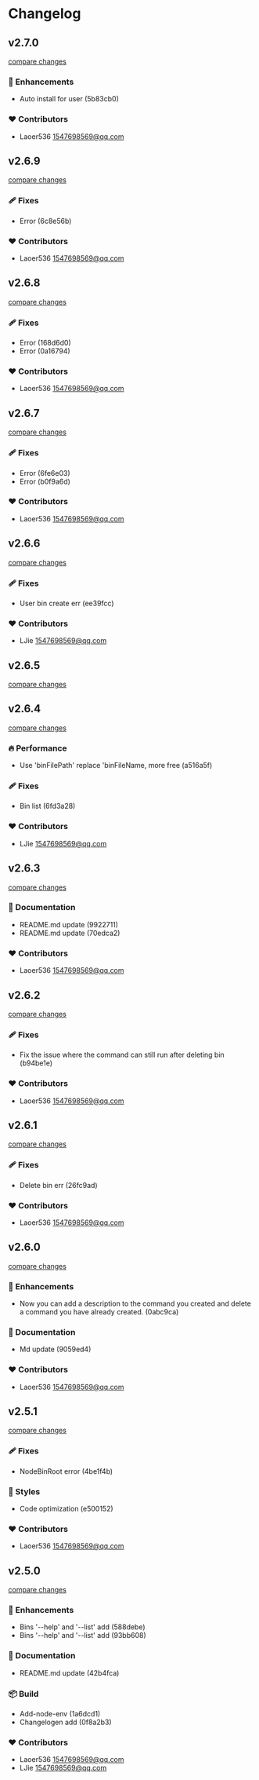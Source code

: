 # Changelog


## v2.7.0

[compare changes](https://undefined/undefined/compare/v2.6.9...v2.7.0)

### 🚀 Enhancements

- Auto install for user (5b83cb0)

### ❤️  Contributors

- Laoer536 <1547698569@qq.com>

## v2.6.9

[compare changes](https://undefined/undefined/compare/v2.6.8...v2.6.9)

### 🩹 Fixes

- Error (6c8e56b)

### ❤️  Contributors

- Laoer536 <1547698569@qq.com>

## v2.6.8

[compare changes](https://undefined/undefined/compare/v2.6.7...v2.6.8)

### 🩹 Fixes

- Error (168d6d0)
- Error (0a16794)

### ❤️  Contributors

- Laoer536 <1547698569@qq.com>

## v2.6.7

[compare changes](https://undefined/undefined/compare/v2.6.6...v2.6.7)

### 🩹 Fixes

- Error (6fe6e03)
- Error (b0f9a6d)

### ❤️  Contributors

- Laoer536 <1547698569@qq.com>

## v2.6.6

[compare changes](https://undefined/undefined/compare/v2.6.5...v2.6.6)

### 🩹 Fixes

- User bin create err (ee39fcc)

### ❤️  Contributors

- LJie <1547698569@qq.com>

## v2.6.5

[compare changes](https://undefined/undefined/compare/v2.6.4...v2.6.5)

## v2.6.4

[compare changes](https://undefined/undefined/compare/v2.6.3...v2.6.4)

### 🔥 Performance

- Use 'binFilePath' replace 'binFileName, more free (a516a5f)

### 🩹 Fixes

- Bin list (6fd3a28)

### ❤️  Contributors

- LJie <1547698569@qq.com>

## v2.6.3

[compare changes](https://undefined/undefined/compare/v2.6.2...v2.6.3)

### 📖 Documentation

- README.md update (9922711)
- README.md update (70edca2)

### ❤️  Contributors

- Laoer536 <1547698569@qq.com>

## v2.6.2

[compare changes](https://undefined/undefined/compare/v2.6.1...v2.6.2)

### 🩹 Fixes

- Fix the issue where the command can still run after deleting bin (b94be1e)

### ❤️  Contributors

- Laoer536 <1547698569@qq.com>

## v2.6.1

[compare changes](https://undefined/undefined/compare/v2.6.0...v2.6.1)

### 🩹 Fixes

- Delete bin err (26fc9ad)

### ❤️  Contributors

- Laoer536 <1547698569@qq.com>

## v2.6.0

[compare changes](https://undefined/undefined/compare/v2.5.1...v2.6.0)

### 🚀 Enhancements

- Now you can add a description to the command you created and delete a command you have already created. (0abc9ca)

### 📖 Documentation

- Md update (9059ed4)

### ❤️  Contributors

- Laoer536 <1547698569@qq.com>

## v2.5.1

[compare changes](https://undefined/undefined/compare/v2.5.0...v2.5.1)

### 🩹 Fixes

- NodeBinRoot error (4be1f4b)

### 🎨 Styles

- Code optimization (e500152)

### ❤️  Contributors

- Laoer536 <1547698569@qq.com>

## v2.5.0

[compare changes](https://undefined/undefined/compare/v2.4.2...v2.5.0)

### 🚀 Enhancements

- Bins '--help' and '--list' add (588debe)
- Bins '--help' and '--list' add (93bb608)

### 📖 Documentation

- README.md update (42b4fca)

### 📦 Build

- Add-node-env (1a6dcd1)
- Changelogen add (0f8a2b3)

### ❤️  Contributors

- Laoer536 <1547698569@qq.com>
- LJie <1547698569@qq.com>

